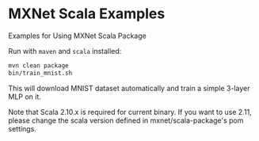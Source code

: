 # MXNet Scala Examples
Examples for Using MXNet Scala Package

Run with `maven` and `scala` installed:

```bash
mvn clean package
bin/train_mnist.sh
```

This will download MNIST dataset automatically and train a simple 3-layer MLP on it.

Note that Scala 2.10.x is required for current binary. If you want to use 2.11, please change the scala version defined in mxnet/scala-package's pom settings.
